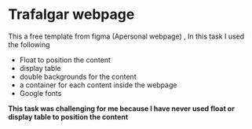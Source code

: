 # Trafalgar webpage
This a free template from figma (Apersonal webpage) , In this task I used the following 
<ul>
  <li> Float to position the content</li>
  <li>display table</li>
  <li>double backgrounds for the content</li>
  <li>a container for each content inside the webpage</li>
  <li>Google fonts</li>
  
</ul>
<p><strong>This task was challenging for me because I have never used float or display table to position the content </strong></p>
